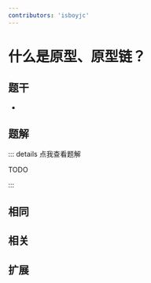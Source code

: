 ```yaml
---
contributors: 'isboyjc'
---
```


# 什么是原型、原型链？


## 题干

- 



## 题解

::: details 点我查看题解

  TODO

:::



## 相同


## 相关


## 扩展

